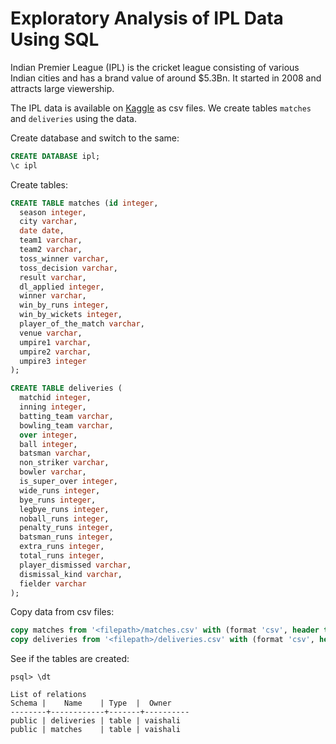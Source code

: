 # Exploratory Analysis of IPL Data Using SQL

Indian Premier League (IPL) is the cricket league consisting of various Indian cities and has a brand value of around $5.3Bn. It started in 2008 and attracts large viewership.

The IPL data is available on [Kaggle](https://www.kaggle.com/manasgarg/ipl/data) as csv files. We create tables `matches` and `deliveries` using the data.

Create database and switch to the same:

```sql
CREATE DATABASE ipl;
\c ipl
```

Create tables:

```sql
CREATE TABLE matches (id integer,
  season integer,
  city varchar,
  date date,
  team1 varchar, 
  team2 varchar, 
  toss_winner varchar, 
  toss_decision varchar, 
  result varchar, 
  dl_applied integer, 
  winner varchar, 
  win_by_runs integer, 
  win_by_wickets integer, 
  player_of_the_match varchar, 
  venue varchar, 
  umpire1 varchar, 
  umpire2 varchar, 
  umpire3 integer
);

CREATE TABLE deliveries (
  matchid integer, 
  inning integer, 
  batting_team varchar, 
  bowling_team varchar, 
  over integer, 
  ball integer, 
  batsman varchar, 
  non_striker varchar, 
  bowler varchar, 
  is_super_over integer, 
  wide_runs integer, 
  bye_runs integer, 
  legbye_runs integer, 
  noball_runs integer, 
  penalty_runs integer, 
  batsman_runs integer, 
  extra_runs integer, 
  total_runs integer, 
  player_dismissed varchar, 
  dismissal_kind varchar, 
  fielder varchar
);
```

Copy data from csv files:

```sql
copy matches from '<filepath>/matches.csv' with (format 'csv', header true);
copy deliveries from '<filepath>/deliveries.csv' with (format 'csv', header true);
```

See if the tables are created:

```
psql> \dt

List of relations
Schema |    Name    | Type  |  Owner
--------+------------+-------+----------
public | deliveries | table | vaishali
public | matches    | table | vaishali
```
